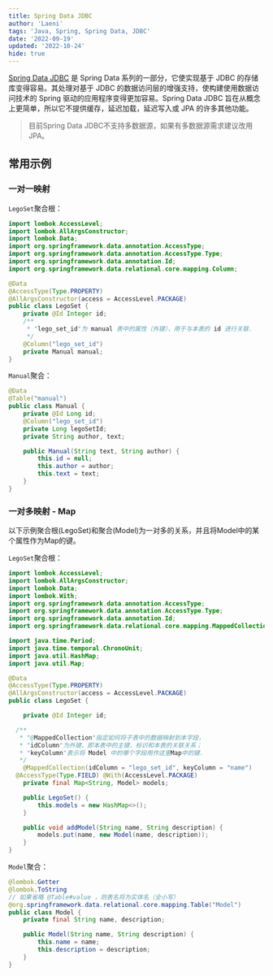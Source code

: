 ```yaml
---
title: Spring Data JDBC
author: 'Laeni'
tags: 'Java, Spring, Spring Data, JDBC'
date: '2022-09-19'
updated: '2022-10-24'
hide: true
---
```


[Spring Data JDBC](https://spring.io/projects/spring-data-jdbc) 是 Spring Data 系列的一部分，它使实现基于 JDBC 的存储库变得容易。其处理对基于 JDBC 的数据访问层的增强支持，使构建使用数据访问技术的 Spring 驱动的应用程序变得更加容易。Spring Data JDBC 旨在从概念上更简单，所以它不提供缓存，延迟加载，延迟写入或 JPA 的许多其他功能。

> 目前Spring Data JDBC不支持多数据源，如果有多数据源需求建议改用JPA。

## 常用示例

### 一对一映射

`LegoSet`聚合根：

```java
import lombok.AccessLevel;
import lombok.AllArgsConstructor;
import lombok.Data;
import org.springframework.data.annotation.AccessType;
import org.springframework.data.annotation.AccessType.Type;
import org.springframework.data.annotation.Id;
import org.springframework.data.relational.core.mapping.Column;

@Data
@AccessType(Type.PROPERTY)
@AllArgsConstructor(access = AccessLevel.PACKAGE)
public class LegoSet {
	private @Id Integer id;
	/**
	 * "lego_set_id"为 manual 表中的属性（外键），用于与本表的 id 进行关联.
	 */
	@Column("lego_set_id")
	private Manual manual;
}
```

`Manual`聚合：

```java
@Data
@Table("manual")
public class Manual {
	private @Id Long id;
	@Column("lego_set_id")
	private Long legoSetId;
	private String author, text;

	public Manual(String text, String author) {
		this.id = null;
		this.author = author;
		this.text = text;
	}
}
```

### 一对多映射 - Map

以下示例聚合根(LegoSet)和聚合(Model)为一对多的关系，并且将Model中的某个属性作为Map的键。

`LegoSet`聚合根：

```java
import lombok.AccessLevel;
import lombok.AllArgsConstructor;
import lombok.Data;
import lombok.With;
import org.springframework.data.annotation.AccessType;
import org.springframework.data.annotation.AccessType.Type;
import org.springframework.data.annotation.Id;
import org.springframework.data.relational.core.mapping.MappedCollection;

import java.time.Period;
import java.time.temporal.ChronoUnit;
import java.util.HashMap;
import java.util.Map;

@Data
@AccessType(Type.PROPERTY)
@AllArgsConstructor(access = AccessLevel.PACKAGE)
public class LegoSet {

	private @Id Integer id;

  /**
   * "@MappedCollection"指定如何将子表中的数据映射到本字段，
   * "idColumn"为外键，即本表中的主键，标识和本表的关联关系；
   * "keyColumn"表示将 Model 中的哪个字段用作这里Map中的键.
   */
	@MappedCollection(idColumn = "lego_set_id", keyColumn = "name")
  @AccessType(Type.FIELD) @With(AccessLevel.PACKAGE)
	private final Map<String, Model> models;

	public LegoSet() {
		this.models = new HashMap<>();
	}

	public void addModel(String name, String description) {
		models.put(name, new Model(name, description));
	}
}
```

`Model`聚合：

```java
@lombok.Getter
@lombok.ToString
// 如果省略 @Table#value ，则表名将为实体名（全小写）
@org.springframework.data.relational.core.mapping.Table("Model")
public class Model {
    private final String name, description;

    public Model(String name, String description) {
        this.name = name;
        this.description = description;
    }
}
```

